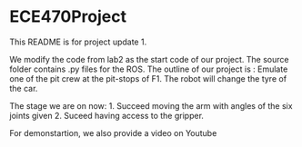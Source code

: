 # ECE470Project
This README is for project update 1.

We modify the code from lab2 as the start code of our project. The source folder contains .py files for the ROS. 
The outline of our project is :
	Emulate one of the pit crew at the pit-stops of F1. The robot will change the tyre of the car.

The stage we are on now:
	1. Succeed moving the arm with angles of the six joints given 
	2. Suceed having access to the gripper. 

For demonstartion, we also provide a video on Youtube

